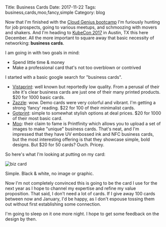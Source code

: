 Title:  Business Cards
Date: 2017-11-22
Tags: business,cards,moo,fancy,simple
Category: blog

Now that I'm finished with the [Cloud Genius bootcamp][] I'm furiously hunting for job prospects, going to various meetups, and schmoozing with movers and shakers.  And I'm heading to [KubeCon 2017][] in Austin, TX this here December.  All the more important to square away that basic necessity of networking:  **business cards**.

I am going in with two goals in mind:

 * Spend little time & money
 * Make a professional card that's not too overblown or contrived

I started with a basic google search for "business cards".

 * [Vistaprint][]:  well known but reportedly low quality.  From a perusal of their site it's clear business cards are just one of their many printed products.  $20 for 1000 basic cards.
 * [Zazzle][]:  wow.  Demo cards were very colorful and vibrant.  I'm getting a strong 'fancy' reading.  $22 for 100 of their minimalist cards.
 * [Gotprint][]:  simple to somewhat stylish options at deal prices.  $20 for 1000 of their most basic card.
 * [Moo][]:  their claim to fame is Printfinity which allows you to upload a set of images to make "unique" business cards.  That's neat, and I'm impressed that they have UV embossed ink and NFC business cards, but the most interesting offering is that they showcase simple, bold designs.  But $20 for 50 cards?  Ouch.  Pricey.

So here's what I'm looking at putting on my card:

![biz card]({filename}/images/bizcard.png)

Simple.  Black & white, no image or graphic.

Now I'm not completely convinced this is going to be the card I use for the next year as I hope to channel my expertise and refine my value proposition.  That said, I don't need a lot of cards.  If I give away 100 cards between now and January, I'd be happy, as I don't espouse tossing them out without first establishing some connection.

I'm going to sleep on it one more night.  I hope to get some feedback on the design by then.

[cloud genius bootcamp]:    https://be.a.cloudgeni.us           "https://be.a.cloudgeni.us"
[kubecon 2017]:             http://events.linuxfoundation.org/events/kubecon-and-cloudnativecon-north-america               "http://events.linuxfoundation.org/events/kubecon-and-cloudnativecon-north-america"
[moo]:                      https://www.moo.com                 "https://www.moo.com"
[zazzle]:                   https://www.zazzle.com              "https://www.zazzle.com"
[gotprint]:                 https://www.gotprint.com            "https://www.gotprint.com"
[vistaprint]:               https://www.vistaprint.com          "https://www.vistaprint.com"
